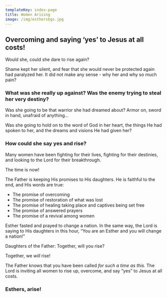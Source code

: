 ```yaml
---
templateKey: index-page
title: Women Arising
image: /img/esthersbgs.jpg
---
```

## Overcoming and saying ‘yes’ to Jesus at all costs!

Would she, could she dare to rise again?

Shame kept her silent, and fear that she would never be protected again had paralyzed her. It did not make any sense - why her and why so much pain? 

### What was she really up against? Was the enemy trying to steal her very destiny?

Was she going to be that warrior she had dreamed about? Armor on, sword in hand, unafraid of anything...

Was she going to hold on to the word of God in her heart, the things He had spoken to her, and the dreams and visions He had given her?

### How could she say yes and rise?

Many women have been fighting for their lives, fighting for their destinies, and looking to the Lord for their breakthrough.

The time is now!

The Father is keeping His promises to His daughters. He is faithful to the end, and His words are true:

* The promise of overcoming 
* The promise of restoration of what was lost 
* The promise of healing taking place and captives being set free  
* The promise of answered prayers
* The promise of a revival among women 

Esther fasted and prayed to change a nation. In the same way, the Lord is saying to His daughters in this hour, “You are an Esther and you will change a nation!”

Daughters of the Father: Together, will you rise?

Together, we _will_ rise!

The Father knows that you have been called _for such a time as this_. The Lord is inviting all women to rise up, overcome, and say “yes” to Jesus at all costs.

### Esthers, arise!
